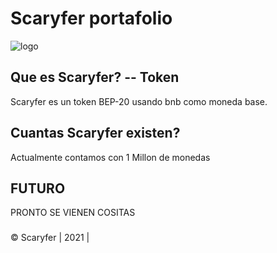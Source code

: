 Scaryfer portafolio
==========================

![logo](https://i.ibb.co/7SBvJDL/coin-6-modified-1.png)


## Que es Scaryfer? -- Token
Scaryfer es un token BEP-20 usando bnb como moneda base.

## Cuantas Scaryfer existen?
Actualmente contamos con 1 Millon de monedas
## FUTURO
PRONTO SE VIENEN COSITAS

###

© Scaryfer | 2021 |
